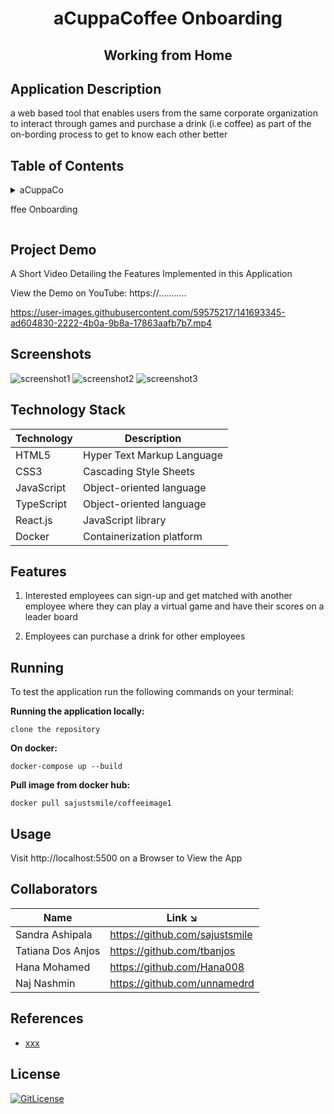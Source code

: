 <!-- PROJECT TITLE -->
  <h1 align="center">aCuppaCoffee Onboarding</h1>
 <h2 2 align="center">
    Working from Home
    <br />
    </h2>

## Application Description

a web based tool that enables users from the same corporate organization to interact through games and purchase a drink (i.e coffee) as part of the on-bording process to get to know each other better

## Table of Contents

<details>
<summary>aCuppaCo


ffee Onboarding</summary>

- [Application Description](#application-description)
- [Table of Contents](#table-of-contents)
- [Project Demo](#demo)
- [Screenshots](#screenshots)
- [Technology Stack](#technology-stack)
- [Features](#features)
- [Running](#running)
- [Usage](#usage)
- [Collaborators](#collaborators)
- [References](#references)
- [License](#license)

</details>

## Project Demo

A Short Video Detailing the Features Implemented in this Application

View the Demo on YouTube: https://...........


https://user-images.githubusercontent.com/59575217/141693345-ad604830-2222-4b0a-9b8a-17863aafb7b7.mp4



## Screenshots
![screenshot1](https://user-images.githubusercontent.com/19821445/141680795-78106d30-cb05-450e-a304-a60a21c0af00.JPG)
![screenshot2](https://user-images.githubusercontent.com/19821445/141680798-55cc8b94-ff7a-4918-afca-0983d5c00ebe.JPG)
![screenshot3](https://user-images.githubusercontent.com/19821445/141680805-4c8d105c-c06c-41fe-80fc-f85acc7163b3.jpeg)

## Technology Stack

| Technology | Description                |
| ---------- | -------------------------- |
| HTML5      | Hyper Text Markup Language |
| CSS3       | Cascading Style Sheets     |
| JavaScript | Object-oriented language   |
| TypeScript | Object-oriented language   |
| React.js    | JavaScript library   |
| Docker    | Containerization platform   |

## Features

1. Interested employees can sign-up and get matched with another employee where they can play a virtual game and have their scores on a leader board

2. Employees can purchase a drink for other employees

## Running

To test the application run the following commands on your terminal:

**Running the application locally:**

```
clone the repository
```

**On docker:**

```
docker-compose up --build
```

**Pull image from docker hub:**

```
docker pull sajustsmile/coffeeimage1
```

## Usage

Visit http://localhost:5500 on a Browser to View the App

## Collaborators

| Name              | Link ↘️                        |
| ----------------- | ------------------------------ |
| Sandra Ashipala   | https://github.com/sajustsmile |
| Tatiana Dos Anjos | https://github.com/tbanjos     |
| Hana Mohamed      | https://github.com/Hana008     |
| Naj Nashmin       | https://github.com/unnamedrd   |

## References

- [xxx]()

## License

[![GitLicense](https://gitlicense.com/badge/sajustsmile/sajustsmile.github.io)](https://github.com/sajustsmile/acuppacoffee/blob/main/LICENSE)
